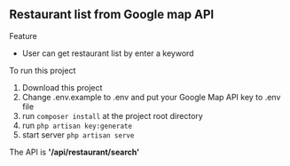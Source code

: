 ## Restaurant list from Google map API

Feature

- User can get restaurant list by enter a keyword

To run this project
1. Download this project
2. Change .env.example to .env and put your Google Map API key to .env file
3. run ```composer install``` at the project root directory
4. run ```php artisan key:generate```
5. start server ```php artisan serve```

The API is <b>'/api/restaurant/search'</b>
